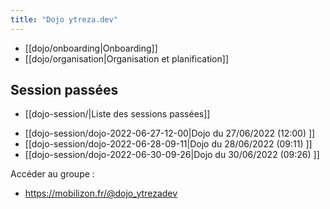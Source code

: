 ```yaml
---
title: "Dojo ytreza.dev"
---
```


* [[dojo/onboarding|Onboarding]]
* [[dojo/organisation|Organisation et planification]]

## Session passées
* [[dojo-session/|Liste des sessions passées]]
- [[dojo-session/dojo-2022-06-27-12-00|Dojo du 27/06/2022 (12:00) ]]
- [[dojo-session/dojo-2022-06-28-09-11|Dojo du 28/06/2022 (09:11) ]]
- [[dojo-session/dojo-2022-06-30-09-26|Dojo du 30/06/2022 (09:26) ]]








Accéder au groupe : 
- https://mobilizon.fr/@dojo_ytrezadev






